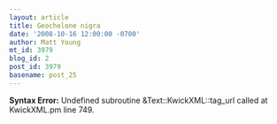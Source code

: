 ```yaml
---
layout: article
title: Geochelone nigra
date: '2008-10-16 12:00:00 -0700'
author: Matt Young
mt_id: 3979
blog_id: 2
post_id: 3979
basename: post_25
---
```

<p><strong>Syntax Error:</strong> Undefined subroutine &Text::KwickXML::tag_url called at KwickXML.pm line 749.
</p>
